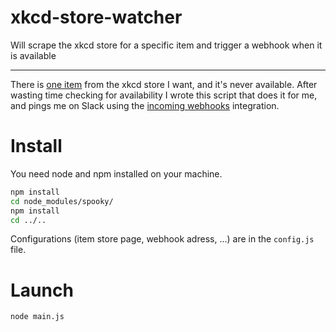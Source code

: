 # xkcd-store-watcher
Will scrape the xkcd store for a specific item and trigger a webhook when it is available

----------------

There is [one item](https://store.xkcd.com/products/self-reference) from the xkcd store I want, and it's never available.
After wasting time checking for availability I wrote this script that does it for me, and pings me on Slack using the 
[incoming webhooks](https://slack.com/apps/A0F7XDUAZ-incoming-webhooks) integration.

# Install

You need node and npm installed on your machine.

```bash
npm install
cd node_modules/spooky/
npm install
cd ../..
```

Configurations (item store page, webhook adress, ...) are in the `config.js` file.

# Launch

```bash
node main.js
```
